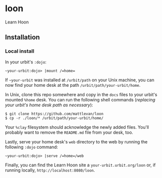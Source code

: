 # loon
Learn Hoon

## Installation

### Local install

In your urbit's `:dojo`:
```
~your-urbit:dojo> |mount /=home=
```
If `~your-urbit` was installed at `/urbit/path` on your Unix machine, you can
now find your home desk at the path `/urbit/path/your-urbit/home`.

In Unix, clone this repo somewhere and copy in the `docs` files to your urbit's
mounted `%home` desk. You can run the following shell commands (*replacing your
urbit's home desk path as necessary*):
```
$ git clone https://github.com/mattlevan/loon
$ cp -r ./loon/* /urbit/path/your-urbit/home/
```
Your `%clay` filesystem should acknowledge the newly added files.
You'll probably want to remove the `README.md` file from your desk, too.

Lastly, serve your home desk's `web` directory to the web by running the
following `:dojo` command:
```
~your-urbit:dojo> |serve /=home=/web
```
Finally, you can find the Learn Hoon site a `your-urbit.urbit.org/loon` or, 
if running locally, `http://localhost:8080/loon`.
